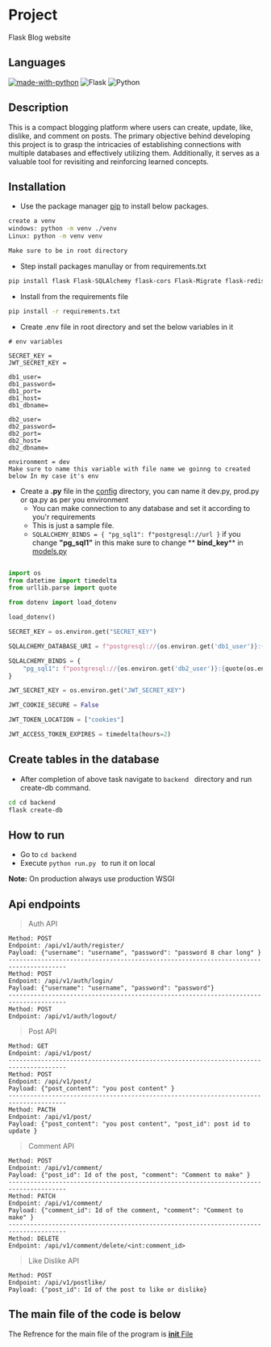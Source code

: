 # Project

Flask Blog website

## Languages

[![made-with-python](https://img.shields.io/badge/Made%20with-Flask-1f425f.svg)](https://www.python.org/)
![Flask](https://img.shields.io/badge/flask-%23000.svg?style=for-the-badge&logo=flask&logoColor=white)
![Python](https://img.shields.io/badge/python-3670A0?style=for-the-badge&logo=python&logoColor=ffdd54)

## Description
This is a compact blogging platform where users can create, update, like, dislike, and comment on posts. The primary objective behind developing this project is to grasp the intricacies of establishing connections with multiple databases and effectively utilizing them. Additionally, it serves as a valuable tool for revisiting and reinforcing learned concepts.

## Installation
- Use the package manager [pip](https://pip.pypa.io/en/stable/) to install below packages.
```bash
create a venv
windows: python -m venv ./venv
Linux: python -m venv venv

Make sure to be in root directory
```
- Step install packages manullay or from requirements.txt
```bash
pip install flask Flask-SQLAlchemy flask-cors Flask-Migrate flask-redis flask-marshmallow

```
- Install from the requirements file
```bash
pip install -r requirements.txt
```
- Create .env file in root directory and set the below variables in it
```env
# env variables

SECRET_KEY = 
JWT_SECRET_KEY = 

db1_user=
db1_password=
db1_port=
db1_host=
db1_dbname=

db2_user=
db2_password=
db2_port=
db2_host=
db2_dbname=

environment = dev
Make sure to name this variable with file name we goinng to created below In my case it's env
```
- Create a **.py** file in the [config](backend/config) directory, you can name it dev.py, prod.py or qa.py as per you environment
    - You can make connection to any database and set it according to you'r requirements
    - This is just a sample file.
    - ``` SQLALCHEMY_BINDS = { "pg_sql1": f"postgresql://url } ``` if you change **"pg_sql1"** in this make sure to change ** __bind_key__** in [models.py](backend/app/api/models/models.py)

```python

import os
from datetime import timedelta
from urllib.parse import quote

from dotenv import load_dotenv

load_dotenv()

SECRET_KEY = os.environ.get("SECRET_KEY")

SQLALCHEMY_DATABASE_URI = f"postgresql://{os.environ.get('db1_user')}:{quote(os.environ.get('db1_password'))}@{os.environ.get('db1_host')}:{os.environ.get('db1_port')}/{os.environ.get('db1_dbname')}"

SQLALCHEMY_BINDS = {
    "pg_sql1": f"postgresql://{os.environ.get('db2_user')}:{quote(os.environ.get('db2_password'))}@{os.environ.get('db2_host')}:{os.environ.get('db2_port')}/{os.environ.get('db2_dbname')}" # noqa
}

JWT_SECRET_KEY = os.environ.get("JWT_SECRET_KEY")

JWT_COOKIE_SECURE = False

JWT_TOKEN_LOCATION = ["cookies"]

JWT_ACCESS_TOKEN_EXPIRES = timedelta(hours=2)
```

## Create tables in the database
- After completion of above task navigate to ```backend ``` directory and run create-db command.
```bash
cd cd backend
flask create-db
```

## How to run
- Go to ```cd backend```
- Execute ```python run.py ``` to run it on local

**Note:** On production always use production WSGI 

## Api endpoints

> Auth API

    Method: POST
    Endpoint: /api/v1/auth/register/
    Payload: {"username": "username", "password": "password 8 char long" }
    --------------------------------------------------------------------------------------
    Method: POST
    Endpoint: /api/v1/auth/login/
    Payload: {"username": "username", "password": "password"}
    --------------------------------------------------------------------------------------
    Method: POST
    Endpoint: /api/v1/auth/logout/

> Post API

    Method: GET
    Endpoint: /api/v1/post/
    --------------------------------------------------------------------------------------
    Method: POST
    Endpoint: /api/v1/post/
    Payload: {"post_content": "you post content" }
    --------------------------------------------------------------------------------------
    Method: PACTH
    Endpoint: /api/v1/post/
    Payload: {"post_content": "you post content", "post_id": post id to update }

> Comment API

    Method: POST
    Endpoint: /api/v1/comment/
    Payload: {"post_id": Id of the post, "comment": "Comment to make" }
    --------------------------------------------------------------------------------------
    Method: PATCH
    Endpoint: /api/v1/comment/
    Payload: {"comment_id": Id of the comment, "comment": "Comment to make" }
    --------------------------------------------------------------------------------------
    Method: DELETE
    Endpoint: /api/v1/comment/delete/<int:comment_id>

> Like Dislike API

    Method: POST
    Endpoint: /api/v1/postlike/
    Payload: {"post_id": Id of the post to like or dislike}

## The main file of the code is below
The Refrence for the main file of the program is [__init__ File](app/__init__.py)

